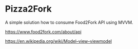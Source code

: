 # Pizza2Fork

A simple solution how to consume Food2Fork API using MVVM.

https://www.food2fork.com/about/api

https://en.wikipedia.org/wiki/Model–view–viewmodel
